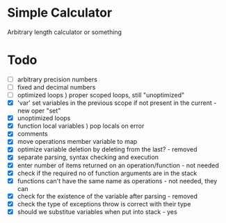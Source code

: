 # Simple Calculator
Arbitrary length calculator or something

# Todo
- [ ] arbitrary precision numbers
- [ ] fixed and decimal numbers
- [ ] optimized loops ) proper scoped loops, still "unoptimized"
- [x] 'var' set variables in the previous scope if not present in the current - new oper "set"
- [x] unoptimized loops
- [x] function local variables ) pop locals on error
- [x] comments
- [x] move operations member variable to map
- [x] optimize variable deletion by deleting from the last? - removed
- [x] separate parsing, syntax checking and execution
- [x] enter number of items returned on an operation/function - not needed
- [x] check if the required no of function arguments are in the stack
- [x] functions can't have the same name as operations - not needed, they can
- [x] check for the existence of the variable after parsing - removed
- [x] check the type of exceptions throw is correct with their type
- [x] should we substitue variables when put into stack - yes
